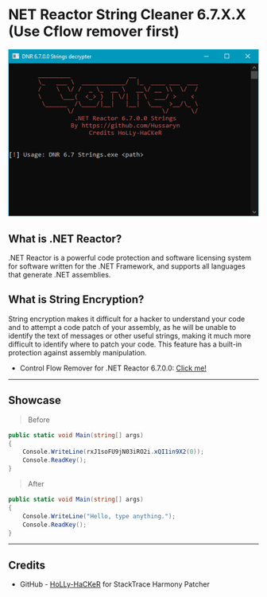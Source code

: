 # NET Reactor String Cleaner 6.7.X.X (Use Cflow remover first)  

<p align="center">
  <img src="https://github.com/Hussaryn/NET-Reactor-String-Cleaner-6.7.0.0/blob/main/Images/Img.png?raw=true" />
</p>

## What is .NET Reactor?

.NET Reactor is a powerful code protection and software licensing system for software written for the .NET Framework, and supports all languages that generate .NET assemblies. 

## What is String Encryption?

String encryption makes it difficult for a hacker to understand your code and to attempt a code patch of your assembly, as he will be unable to identify the text of messages or other useful strings, making it much more difficult to identify where to patch your code. This feature has a built-in protection against assembly manipulation.

- Control Flow Remover for .NET Reactor 6.7.0.0: [Click me!](https://github.com/Hussaryn/NET-Reactor-Cflow-Cleaner-6.7.0.0)

---

## Showcase

> Before 

```C# 
public static void Main(string[] args)
{
	Console.WriteLine(rxJ1soFU9jN03iRO2i.xQI1in9X2(0));
	Console.ReadKey();
}
```
> After
```C#
public static void Main(string[] args)
{
    Console.WriteLine("Hello, type anything.");
    Console.ReadKey();
}
```

---



## Credits

- GitHub - [HoLLy-HaCKeR](https://github.com/HoLLy-HaCKeR) for StackTrace Harmony Patcher

<br>


